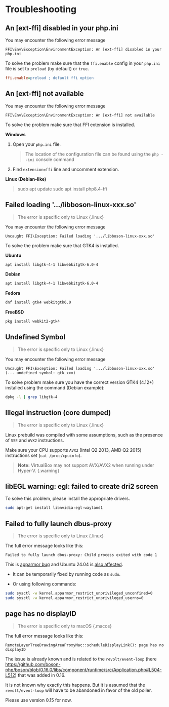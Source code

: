 # Troubleshooting

## An [ext-ffi] disabled in your php.ini

You may encounter the following error message

```shell
FFI\Env\Exception\EnvironmentException: An [ext-ffi] disabled in your php.ini
```

To solve the problem make sure that the `ffi.enable` config in your `php.ini`
file is set to `preload` (by default) or `true`.


```ini
ffi.enable=preload ; default ffi option
```

## An [ext-ffi] not available

You may encounter the following error message

```shell
FFI\Env\Exception\EnvironmentException: An [ext-ffi] not available
```

To solve the problem make sure that FFI extension is installed.

**Windows**

1) Open your `php.ini` file.
   > The location of the configuration file can be found using the `php --ini` console command
   
2) Find `extension=ffi` line and uncomment extension.

**Linux (Debian-like)**

> sudo apt update
> sudo apt install php8.4-ffi

## Failed loading '.../libboson-linux-xxx.so'

> The error is specific only to Linux
{.linux}

You may encounter the following error message

```
Uncaught FFI\Exception: Failed loading '.../libboson-linux-xxx.so'
```

To solve the problem make sure that GTK4 is installed.

**Ubuntu**

```bash
apt install libgtk-4-1 libwebkitgtk-6.0-4
```

**Debian**

```bash
apt install libgtk-4-1 libwebkitgtk-6.0-4
```

**Fedora**

```bash
dnf install gtk4 webkitgtk6.0
```

**FreeBSD**

```bash
pkg install webkit2-gtk4
```

## Undefined Symbol

> The error is specific only to Linux
{.linux}

You may encounter the following error message

```
Uncaught FFI\Exception: Failed loading '.../libboson-linux-xxx.so' 
(... undefined symbol: gtk_xxx)
```

To solve problem make sure you have the correct version GTK4 (4.12+) 
installed using the command (Debian example):
```bash
dpkg -l | grep libgtk-4
```

## Illegal instruction (core dumped)

> The error is specific only to Linux
{.linux}

Linux prebuild was compiled with some assumptions, such as the presence of
`SSE` and `AVX2` instructions.

Make sure your CPU supports `AVX2` (Intel Q2 2013, AMD Q2 2015)
instructions set (`cat /proc/cpuinfo`).

> **Note:** VirtualBox may not support AVX/AVX2 when running under Hyper-V.
{.warning}

## libEGL warning: egl: failed to create dri2 screen

To solve this problem, please install the appropriate drivers.

```bash
sudo apt-get install libnvidia-egl-wayland1
```

## Failed to fully launch dbus-proxy

> The error is specific only to Linux
{.linux}

The full error message looks like this:
```
Failed to fully launch dbus-proxy: Child process exited with code 1
```

This is [apparmor bug](https://bugs.launchpad.net/apparmor/+bug/2046844) and
Ubuntu 24.04 is [also affected](https://bugs.launchpad.net/ubuntu/+source/apparmor/+bug/2060810).

- It can be temporarily fixed by running code as `sudo`.

- Or using following commands:
```bash
sudo sysctl -w kernel.apparmor_restrict_unprivileged_unconfined=0
sudo sysctl -w kernel.apparmor_restrict_unprivileged_userns=0
```

## page has no displayID

> The error is specific only to macOS
{.macos}

The full error message looks like this:
```
RemoteLayerTreeDrawingAreaProxyMac::scheduleDisplayLink(): page has no displayID
```

The issue is already known and is related to the `revolt/event-loop` 
(here https://github.com/boson-php/boson/blob/0.16.0/libs/component/runtime/src/Application.php#L504-L512)
that was added in 0.16.

It is not known why exactly this happens. But it is assumed that the 
`revolt/event-loop` will have to be abandoned in favor of the old poller.

Please use version 0.15 for now.